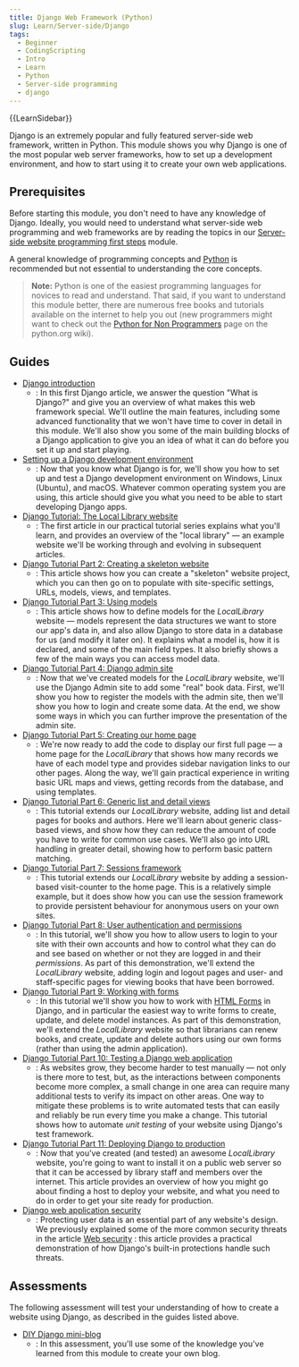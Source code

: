 ```yaml
---
title: Django Web Framework (Python)
slug: Learn/Server-side/Django
tags:
  - Beginner
  - CodingScripting
  - Intro
  - Learn
  - Python
  - Server-side programming
  - django
---
```


{{LearnSidebar}}

Django is an extremely popular and fully featured server-side web framework, written in Python. This module shows you why Django is one of the most popular web server frameworks, how to set up a development environment, and how to start using it to create your own web applications.

## Prerequisites

Before starting this module, you don't need to have any knowledge of Django. Ideally, you would need to understand what server-side web programming and web frameworks are by reading the topics in our [Server-side website programming first steps](/en-US/docs/Learn/Server-side/First_steps) module.

A general knowledge of programming concepts and [Python](/en-US/docs/Glossary/Python) is recommended but not essential to understanding the core concepts.

> **Note:** Python is one of the easiest programming languages for novices to read and understand. That said, if you want to understand this module better, there are numerous free books and tutorials available on the internet to help you out (new programmers might want to check out the [Python for Non Programmers](https://wiki.python.org/moin/BeginnersGuide/NonProgrammers) page on the python.org wiki).

## Guides

- [Django introduction](/en-US/docs/Learn/Server-side/Django/Introduction)
  - : In this first Django article, we answer the question "What is Django?" and give you an overview of what makes this web framework special. We'll outline the main features, including some advanced functionality that we won't have time to cover in detail in this module. We'll also show you some of the main building blocks of a Django application to give you an idea of what it can do before you set it up and start playing.
- [Setting up a Django development environment](/en-US/docs/Learn/Server-side/Django/development_environment)
  - : Now that you know what Django is for, we'll show you how to set up and test a Django development environment on Windows, Linux (Ubuntu), and macOS. Whatever common operating system you are using, this article should give you what you need to be able to start developing Django apps.
- [Django Tutorial: The Local Library website](/en-US/docs/Learn/Server-side/Django/Tutorial_local_library_website)
  - : The first article in our practical tutorial series explains what you'll learn, and provides an overview of the "local library" — an example website we'll be working through and evolving in subsequent articles.
- [Django Tutorial Part 2: Creating a skeleton website](/en-US/docs/Learn/Server-side/Django/skeleton_website)
  - : This article shows how you can create a "skeleton" website project, which you can then go on to populate with site-specific settings, URLs, models, views, and templates.
- [Django Tutorial Part 3: Using models](/en-US/docs/Learn/Server-side/Django/Models)
  - : This article shows how to define models for the _LocalLibrary_ website — models represent the data structures we want to store our app's data in, and also allow Django to store data in a database for us (and modify it later on). It explains what a model is, how it is declared, and some of the main field types. It also briefly shows a few of the main ways you can access model data.
- [Django Tutorial Part 4: Django admin site](/en-US/docs/Learn/Server-side/Django/Admin_site)
  - : Now that we've created models for the _LocalLibrary_ website, we'll use the Django Admin site to add some "real" book data. First, we'll show you how to register the models with the admin site, then we'll show you how to login and create some data. At the end, we show some ways in which you can further improve the presentation of the admin site.
- [Django Tutorial Part 5: Creating our home page](/en-US/docs/Learn/Server-side/Django/Home_page)
  - : We're now ready to add the code to display our first full page — a home page for the _LocalLibrary_ that shows how many records we have of each model type and provides sidebar navigation links to our other pages. Along the way, we'll gain practical experience in writing basic URL maps and views, getting records from the database, and using templates.
- [Django Tutorial Part 6: Generic list and detail views](/en-US/docs/Learn/Server-side/Django/Generic_views)
  - : This tutorial extends our _LocalLibrary_ website, adding list and detail pages for books and authors. Here we'll learn about generic class-based views, and show how they can reduce the amount of code you have to write for common use cases. We'll also go into URL handling in greater detail, showing how to perform basic pattern matching.
- [Django Tutorial Part 7: Sessions framework](/en-US/docs/Learn/Server-side/Django/Sessions)
  - : This tutorial extends our _LocalLibrary_ website by adding a session-based visit-counter to the home page. This is a relatively simple example, but it does show how you can use the session framework to provide persistent behaviour for anonymous users on your own sites.
- [Django Tutorial Part 8: User authentication and permissions](/en-US/docs/Learn/Server-side/Django/Authentication)
  - : In this tutorial, we'll show you how to allow users to login to your site with their own accounts and how to control what they can do and see based on whether or not they are logged in and their _permissions_. As part of this demonstration, we'll extend the _LocalLibrary_ website, adding login and logout pages and user- and staff-specific pages for viewing books that have been borrowed.
- [Django Tutorial Part 9: Working with forms](/en-US/docs/Learn/Server-side/Django/Forms)
  - : In this tutorial we'll show you how to work with [HTML Forms](/en-US/docs/Learn/Forms) in Django, and in particular the easiest way to write forms to create, update, and delete model instances. As part of this demonstration, we'll extend the _LocalLibrary_ website so that librarians can renew books, and create, update and delete authors using our own forms (rather than using the admin application).
- [Django Tutorial Part 10: Testing a Django web application](/en-US/docs/Learn/Server-side/Django/Testing)
  - : As websites grow, they become harder to test manually — not only is there more to test, but, as the interactions between components become more complex, a small change in one area can require many additional tests to verify its impact on other areas. One way to mitigate these problems is to write automated tests that can easily and reliably be run every time you make a change. This tutorial shows how to automate _unit testing_ of your website using Django's test framework.
- [Django Tutorial Part 11: Deploying Django to production](/en-US/docs/Learn/Server-side/Django/Deployment)
  - : Now that you've created (and tested) an awesome _LocalLibrary_ website, you're going to want to install it on a public web server so that it can be accessed by library staff and members over the internet. This article provides an overview of how you might go about finding a host to deploy your website, and what you need to do in order to get your site ready for production.
- [Django web application security](/en-US/docs/Learn/Server-side/Django/web_application_security)
  - : Protecting user data is an essential part of any website's design. We previously explained some of the more common security threats in the article [Web security](/en-US/docs/Web/Security) : this article provides a practical demonstration of how Django's built-in protections handle such threats.

## Assessments

The following assessment will test your understanding of how to create a website using Django, as described in the guides listed above.

- [DIY Django mini-blog](/en-US/docs/Learn/Server-side/Django/django_assessment_blog)
  - : In this assessment, you'll use some of the knowledge you've learned from this module to create your own blog.
